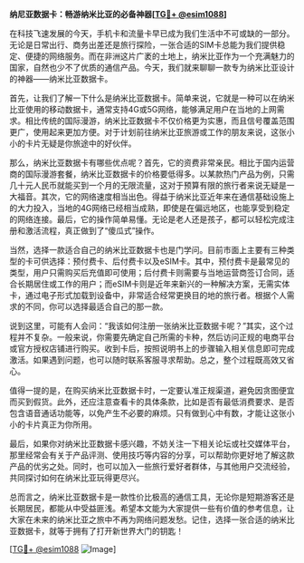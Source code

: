 **纳尼亚数据卡：畅游纳米比亚的必备神器[[TG💪+ @esim1088](https://t.me/s/esim1088)]**

在科技飞速发展的今天，手机卡和流量卡早已成为我们生活中不可或缺的一部分。无论是日常出行、商务出差还是旅行探险，一张合适的SIM卡总能为我们提供稳定、便捷的网络服务。而在非洲这片广袤的土地上，纳米比亚作为一个充满魅力的国家，自然也少不了优质的通信产品。今天，我们就来聊聊一款专为纳米比亚设计的神器——纳米比亚数据卡。

首先，让我们了解一下什么是纳米比亚数据卡。简单来说，它就是一种可以在纳米比亚使用的移动数据卡，通常支持4G或5G网络，能够满足用户在当地的上网需求。相比传统的国际漫游，纳米比亚数据卡不仅价格更为实惠，而且信号覆盖范围更广，使用起来更加方便。对于计划前往纳米比亚旅游或工作的朋友来说，这张小小的卡片无疑是你旅途中的好伙伴。

那么，纳米比亚数据卡有哪些优点呢？首先，它的资费非常亲民。相比于国内运营商的国际漫游套餐，纳米比亚数据卡的价格要低得多。以某款热门产品为例，只需几十元人民币就能买到一个月的无限流量，这对于预算有限的旅行者来说无疑是一大福音。其次，它的网络速度相当出色。得益于纳米比亚近年来在通信基础设施上的大力投入，当地的4G网络已经相当成熟，即使是在偏远地区，也能享受到稳定的网络连接。最后，它的操作简单易懂。无论是老人还是孩子，都可以轻松完成注册和激活流程，真正做到了“傻瓜式”操作。

当然，选择一款适合自己的纳米比亚数据卡也是门学问。目前市面上主要有三种类型的卡可供选择：预付费卡、后付费卡以及eSIM卡。其中，预付费卡是最常见的类型，用户只需购买后充值即可使用；后付费卡则需要与当地运营商签订合同，适合长期居住或工作的用户；而eSIM卡则是近年来新兴的一种解决方案，无需实体卡，通过电子形式加载到设备中，非常适合经常更换目的地的旅行者。根据个人需求的不同，你可以选择最适合自己的那一款。

说到这里，可能有人会问：“我该如何注册一张纳米比亚数据卡呢？”其实，这个过程并不复杂。一般来说，你需要先确定自己所需的卡种，然后访问正规的电商平台或官方授权店铺进行购买。收到卡后，按照说明书上的步骤输入相关信息即可完成激活。如果遇到问题，也可以随时联系客服寻求帮助。总之，整个过程既高效又省心。

值得一提的是，在购买纳米比亚数据卡时，一定要认准正规渠道，避免因贪图便宜而买到假货。此外，还应注意查看卡的具体条款，比如是否有最低消费要求、是否包含语音通话功能等，以免产生不必要的麻烦。只有做到心中有数，才能让这张小小的卡片真正为你所用。

最后，如果你对纳米比亚数据卡感兴趣，不妨关注一下相关论坛或社交媒体平台，那里经常会有关于产品评测、使用技巧等内容的分享，可以帮助你更好地了解这款产品的优劣之处。同时，也可以加入一些旅行爱好者群体，与其他用户交流经验，共同探讨如何在纳米比亚玩得更尽兴。

总而言之，纳米比亚数据卡是一款性价比极高的通信工具，无论你是短期游客还是长期居民，都能从中受益匪浅。希望本文能为大家提供一些有价值的参考信息，让大家在未来的纳米比亚之旅中不再为网络问题发愁。记住，选择一张合适的纳米比亚数据卡，就等于拥有了打开新世界大门的钥匙！

[[TG💪+ @esim1088](https://t.me/s/esim1088) ![Image](https://i.postimg.cc/4NQfJmqS/Snipaste-2025-05-13-00-14-12.png)]